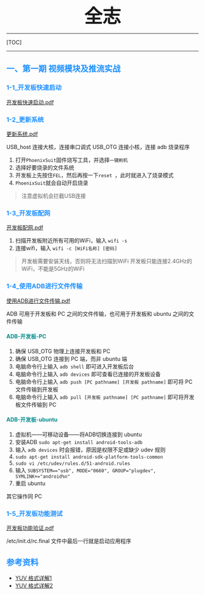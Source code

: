 
<font size="7"><center>**全志**</center></font>

___

[TOC]

___

## <font color="1E90FF">一、第一期 视频模块及推流实战</font>

### <font color="1E90FF">1-1_开发板快速启动</font>

[开发板快速启动.pdf](attachment/1-1_开发板快速启动.pdf "点击打开")

### <font color="1E90FF">1-2_更新系统</font>

[更新系统.pdf](attachment/1-2_更新系统.pdf "点击打开")

USB_host 连接大核，连接串口调式
USB_OTG 连接小核，连接 adb 烧录程序

1. 打开`PhoenixSuit`固件烧写工具，并选择`一键刷机`
1. 选择好要烧录的文件系统
1. 开发板上先按住`FEL`，然后再按一下`reset `，此时就进入了烧录模式
1. `PhoenixSuit`就会自动开启烧录

>注意虚拟机会拦截USB连接

### <font color="1E90FF">1-3_开发板配网</font>

[开发板配网.pdf](attachment/1-3_开发板配网.pdf "点击打开")

1. 扫描开发板附近所有可用的WiFi，输入 `wifi -s`
1. 连接wifi，输入 `wifi -c [WiFi名称] [密码]`

>开发板需要安装天线，否则将无法扫描到WiFi
>开发板只能连接2.4GHz的WiFi，不能是5GHz的WiFi

### <font color="1E90FF">1-4_使用ADB进行文件传输</font>

[使用ADB进行文件传输.pdf](attachment/1-4_使用ADB进行文件传输.pdf "点击打开")

ADB 可用于开发板和 PC 之间的文件传输，也可用于开发板和 ubuntu 之间的文件传输

#### <font color="008B8B">ADB-开发板-PC</font>

1. 确保 USB_OTG 物理上连接开发板和 PC
1. 确保 USB_OTG 连接到 PC 端，而非 ubuntu 端
1. 电脑命令行上输入 `adb shell` 即可进入开发板后台
1. 电脑命令行上输入 `adb devices` 即可查看已连接的开发板设备
1. 电脑命令行上输入 `adb push [PC pathname] [开发板 pathname]` 即可将 PC 文件传输到开发板
1. 电脑命令行上输入 `adb pull [开发板 pathname] [PC pathname]` 即可将开发板文件传输到 PC

#### <font color="008B8B">ADB-开发板-ubuntu</font>

1. 虚拟机——可移动设备——将ADB切换连接到 ubuntu
1. 安装ADB `sudo apt-get install android-tools-adb`
1. 输入 `adb devices` 时会报错，原因是权限不足或缺少 udev 规则
1. `sudo apt-get install android-sdk-platform-tools-common`
1. `sudo vi /etc/udev/rules.d/51-android.rules`
1. 输入 `SUBSYSTEM=="usb", MODE="0660", GROUP="plugdev", SYMLINK+="android%n"`
1. 重启 ubuntu

其它操作同 PC 

### <font color="1E90FF">1-5_开发板功能测试</font>

[开发板功能验证.pdf](attachment/1-5.开发板功能验证.pdf "点击打开")

/etc/init.d/rc.final 文件中最后一行就是启动应用程序






<!--
## <font color="1E90FF">二、第二期 音频模块及文件封装</font>
-->

## <font color="1E90FF">参考资料</font>

- [YUV 格式详解1](https://blog.csdn.net/xkuzhang/article/details/115423061)
- [YUV 格式详解2](https://blog.csdn.net/qq_29575685/article/details/103954096)



